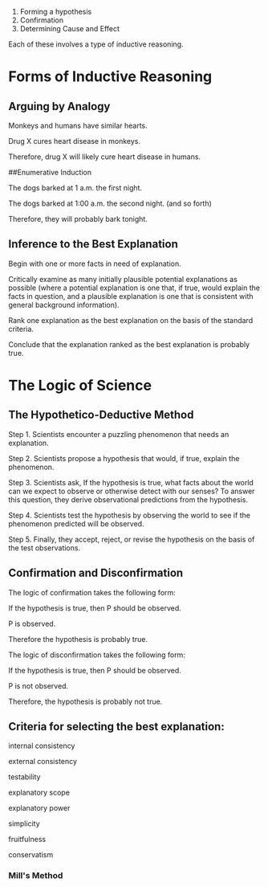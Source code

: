 1. Forming a hypothesis
2. Confirmation
3. Determining Cause and Effect
 

Each of these involves a type of inductive reasoning.

 

# Forms of Inductive Reasoning

 

## Arguing by Analogy

 

Monkeys and humans have similar hearts.

Drug X cures heart disease in monkeys.

Therefore, drug X will likely cure heart disease in humans.

 

##Enumerative Induction

 

The dogs barked at 1 a.m. the first night.

The dogs barked at 1:00 a.m. the second night. (and so forth)

Therefore, they will probably bark tonight.

 

## Inference to the Best Explanation

 

Begin with one or more facts in need of explanation.

Critically examine as many initially plausible potential explanations as possible (where a potential explanation is one that, if true, would explain the facts in question, and a plausible explanation is one that is consistent with general background information).

Rank one explanation as the best explanation on the basis of the standard criteria.

Conclude that the explanation ranked as the best explanation is probably true.

 

# The Logic of Science

 

## The Hypothetico-Deductive Method

 

Step 1. Scientists encounter a puzzling phenomenon that needs an explanation.

 

Step 2. Scientists propose a hypothesis that would, if true, explain the phenomenon.

 

Step 3. Scientists ask, If the hypothesis is true, what facts about the world can we expect to observe or otherwise detect with our senses? To answer this question, they derive observational predictions from the hypothesis.

 

Step 4. Scientists test the hypothesis by observing the world to see if the phenomenon predicted will be observed.

 

Step 5. Finally, they accept, reject, or revise the hypothesis on the basis of the test observations.

 

## Confirmation and Disconfirmation

 

The logic of confirmation takes the following form:

 

If the hypothesis is true, then P should be observed.

P is observed.

Therefore the hypothesis is probably true.

 

The logic of disconfirmation takes the following form:

 

If the hypothesis is true, then P should be observed.

P is not observed.

Therefore, the hypothesis is probably not true.

 

## Criteria for selecting the best explanation:

 

internal consistency

external consistency

testability

explanatory scope

explanatory power

simplicity

fruitfulness

conservatism

 

### Mill's Method
